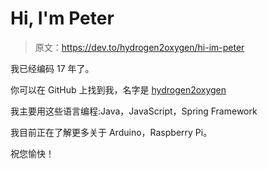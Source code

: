 # Hi, I'm Peter

> 原文：<https://dev.to/hydrogen2oxygen/hi-im-peter>

我已经编码 17 年了。

你可以在 GitHub 上找到我，名字是 [hydrogen2oxygen](https://github.com/hydrogen2oxygen)

我主要用这些语言编程:Java，JavaScript，Spring Framework

我目前正在了解更多关于 Arduino，Raspberry Pi。

祝您愉快！